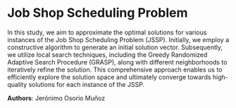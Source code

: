# Job Shop Scheduling Problem

In this study, we aim to approximate the optimal solutions for various instances of the Job Shop Scheduling Problem (JSSP). Initially, we employ a constructive algorithm to generate an initial solution vector. Subsequently, we utilize local search techniques, including the Greedy Randomized Adaptive Search Procedure (GRASP), along with different neighborhoods to iteratively refine the solution. This comprehensive approach enables us to efficiently explore the solution space and ultimately converge towards high-quality solutions for each instance of the JSSP.

__Authors__: Jerónimo Osorio Muñoz
